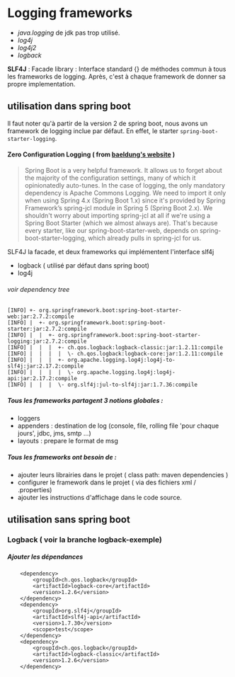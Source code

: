 # Logging frameworks

* *java.logging* de jdk pas trop utilisé.
* *log4j*
* *log4j2*
* *logback*

****SLF4J**** : Facade library : Interface standard {} de méthodes commun à tous les frameworks de logging.
Après, c'est à chaque framework de donner sa propre implementation.


## utilisation dans spring boot
Il faut noter qu'à partir de la version 2 de spring boot, nous avons un framework de logging inclue par défaut.
En effet, le starter ``spring-boot-starter-logging``.
#### Zero Configuration Logging ( from [baeldung's website](https://www.baeldung.com/spring-boot-logging/) )
>Spring Boot is a very helpful framework. It allows us to forget about the majority of the configuration settings, many of which it opinionatedly auto-tunes.
In the case of logging, the only mandatory dependency is Apache Commons Logging.
We need to import it only when using Spring 4.x (Spring Boot 1.x) since it's provided by Spring Framework’s spring-jcl module in Spring 5 (Spring Boot 2.x).
We shouldn't worry about importing spring-jcl at all if we're using a Spring Boot Starter (which we almost always are). That's because every starter, like our spring-boot-starter-web, depends on spring-boot-starter-logging, which already pulls in spring-jcl for us.

SLF4J la facade, et deux frameworks qui implémentent l'interface slf4j
* logback ( utilisé par défaut dans spring boot) 
* log4j

###### voir dependency tree
```
[INFO] +- org.springframework.boot:spring-boot-starter-web:jar:2.7.2:compile
[INFO] |  +- org.springframework.boot:spring-boot-starter:jar:2.7.2:compile
[INFO] |  |  +- org.springframework.boot:spring-boot-starter-logging:jar:2.7.2:compile
[INFO] |  |  |  +- ch.qos.logback:logback-classic:jar:1.2.11:compile
[INFO] |  |  |  |  \- ch.qos.logback:logback-core:jar:1.2.11:compile
[INFO] |  |  |  +- org.apache.logging.log4j:log4j-to-slf4j:jar:2.17.2:compile
[INFO] |  |  |  |  \- org.apache.logging.log4j:log4j-api:jar:2.17.2:compile
[INFO] |  |  |  \- org.slf4j:jul-to-slf4j:jar:1.7.36:compile
```

##### Tous les frameworks partagent 3 notions globales :
* loggers
* appenders : destination de log (console, file, rolling file 'pour chaque jours', jdbc, jms, smtp ...)
* layouts : prepare le format de msg

##### Tous les frameworks ont besoin de :
* ajouter leurs librairies dans le projet ( class path: maven dependencies )
* configurer le framework dans le projet ( via des fichiers xml / .properties)
* ajouter les instructions d'affichage dans le code source.

## utilisation sans spring boot
### Logback ( voir la branche logback-exemple)

##### Ajouter les dépendances
```
    <dependency>
        <groupId>ch.qos.logback</groupId>
        <artifactId>logback-core</artifactId>
        <version>1.2.6</version>
    </dependency>
    <dependency>
        <groupId>org.slf4j</groupId>
        <artifactId>slf4j-api</artifactId>
        <version>1.7.30</version>
        <scope>test</scope>
    </dependency>
    <dependency>
        <groupId>ch.qos.logback</groupId>
        <artifactId>logback-classic</artifactId>
        <version>1.2.6</version>
    </dependency>
```